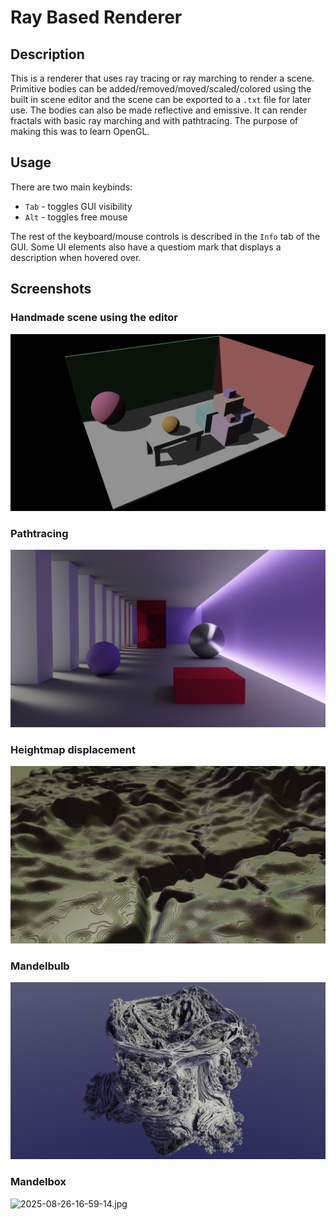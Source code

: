 # Ray Based Renderer

## Description

This is a renderer that uses ray tracing or ray marching to render a scene. 
Primitive bodies can be added/removed/moved/scaled/colored using the built in scene editor and the scene can be exported to a `.txt` file for later use.
The bodies can also be made reflective and emissive.
It can render fractals with basic ray marching and with pathtracing.
The purpose of making this was to learn OpenGL.

## Usage

There are two main keybinds:
- `Tab` - toggles GUI visibility
- `Alt` - toggles free mouse

The rest of the keyboard/mouse controls is described in the `Info` tab of the GUI. Some UI elements also have a questiom mark that displays a description when hovered over.

## Screenshots

### Handmade scene using the editor
![2025-08-27-18-51-52.jpg](/res/showcase/2025-08-27-18-51-52.jpg)

### Pathtracing
![2025-08-27-18-48-29.jpg](/res/showcase/2025-08-27-18-48-29.jpg)

### Heightmap displacement
![2025-08-27-18-33-17.jpg](/res/showcase/2025-08-27-18-33-17.jpg)

### Mandelbulb
![2025-08-27-09-20-26.jpg](/res/showcase/2025-08-27-09-20-26.jpg)

### Mandelbox
![2025-08-26-16-59-14.jpg](/res/showcase/2025-08-26-16-59-14.jpg)